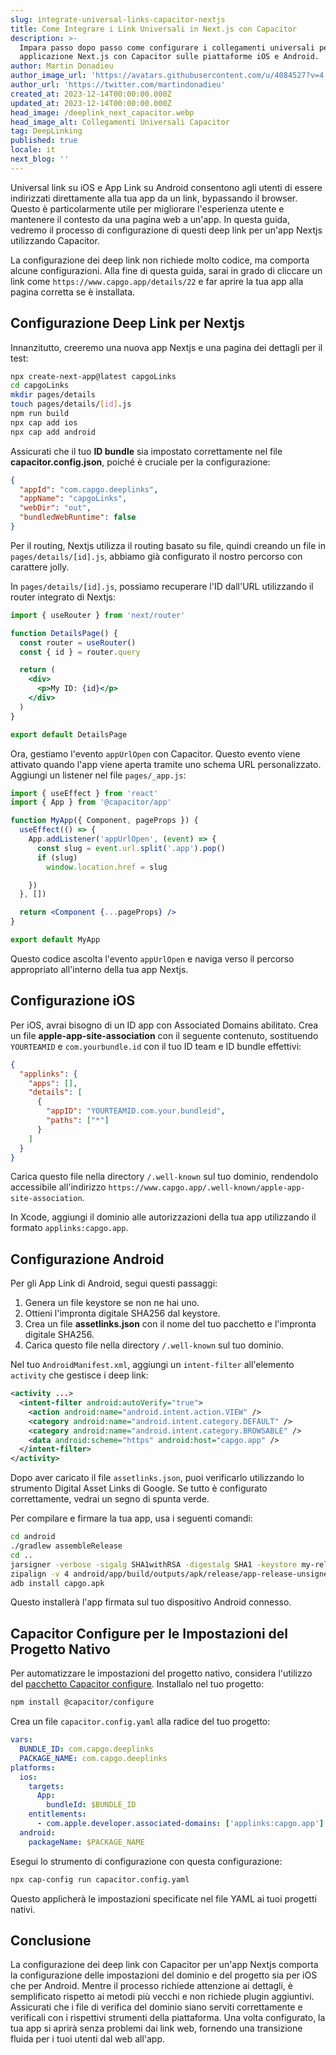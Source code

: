 ```yaml
---
slug: integrate-universal-links-capacitor-nextjs
title: Come Integrare i Link Universali in Next.js con Capacitor
description: >-
  Impara passo dopo passo come configurare i collegamenti universali per la tua
  applicazione Next.js con Capacitor sulle piattaforme iOS e Android.
author: Martin Donadieu
author_image_url: 'https://avatars.githubusercontent.com/u/4084527?v=4'
author_url: 'https://twitter.com/martindonadieu'
created_at: 2023-12-14T00:00:00.000Z
updated_at: 2023-12-14T00:00:00.000Z
head_image: /deeplink_next_capacitor.webp
head_image_alt: Collegamenti Universali Capacitor
tag: DeepLinking
published: true
locale: it
next_blog: ''
---
```


Universal link su iOS e App Link su Android consentono agli utenti di essere indirizzati direttamente alla tua app da un link, bypassando il browser. Questo è particolarmente utile per migliorare l'esperienza utente e mantenere il contesto da una pagina web a un'app. In questa guida, vedremo il processo di configurazione di questi deep link per un'app Nextjs utilizzando Capacitor.

La configurazione dei deep link non richiede molto codice, ma comporta alcune configurazioni. Alla fine di questa guida, sarai in grado di cliccare un link come `https://www.capgo.app/details/22` e far aprire la tua app alla pagina corretta se è installata.

## Configurazione Deep Link per Nextjs

Innanzitutto, creeremo una nuova app Nextjs e una pagina dei dettagli per il test:

```sh
npx create-next-app@latest capgoLinks
cd capgoLinks
mkdir pages/details
touch pages/details/[id].js
npm run build
npx cap add ios
npx cap add android
```

Assicurati che il tuo **ID bundle** sia impostato correttamente nel file **capacitor.config.json**, poiché è cruciale per la configurazione:

```json
{
  "appId": "com.capgo.deeplinks",
  "appName": "capgoLinks",
  "webDir": "out",
  "bundledWebRuntime": false
}
```

Per il routing, Nextjs utilizza il routing basato su file, quindi creando un file in `pages/details/[id].js`, abbiamo già configurato il nostro percorso con carattere jolly.

In `pages/details/[id].js`, possiamo recuperare l'ID dall'URL utilizzando il router integrato di Nextjs:

```jsx
import { useRouter } from 'next/router'

function DetailsPage() {
  const router = useRouter()
  const { id } = router.query

  return (
    <div>
      <p>My ID: {id}</p>
    </div>
  )
}

export default DetailsPage
```

Ora, gestiamo l'evento `appUrlOpen` con Capacitor. Questo evento viene attivato quando l'app viene aperta tramite uno schema URL personalizzato. Aggiungi un listener nel file `pages/_app.js`:

```jsx
import { useEffect } from 'react'
import { App } from '@capacitor/app'

function MyApp({ Component, pageProps }) {
  useEffect(() => {
    App.addListener('appUrlOpen', (event) => {
      const slug = event.url.split('.app').pop()
      if (slug)
        window.location.href = slug

    })
  }, [])

  return <Component {...pageProps} />
}

export default MyApp
```

Questo codice ascolta l'evento `appUrlOpen` e naviga verso il percorso appropriato all'interno della tua app Nextjs.

## Configurazione iOS

Per iOS, avrai bisogno di un ID app con Associated Domains abilitato. Crea un file **apple-app-site-association** con il seguente contenuto, sostituendo `YOURTEAMID` e `com.yourbundle.id` con il tuo ID team e ID bundle effettivi:

```json
{
  "applinks": {
    "apps": [],
    "details": [
      {
        "appID": "YOURTEAMID.com.your.bundleid",
        "paths": ["*"]
      }
    ]
  }
}
```

Carica questo file nella directory `/.well-known` sul tuo dominio, rendendolo accessibile all'indirizzo `https://www.capgo.app/.well-known/apple-app-site-association`.

In Xcode, aggiungi il dominio alle autorizzazioni della tua app utilizzando il formato `applinks:capgo.app`.

## Configurazione Android

Per gli App Link di Android, segui questi passaggi:

1. Genera un file keystore se non ne hai uno.
2. Ottieni l'impronta digitale SHA256 dal keystore.
3. Crea un file **assetlinks.json** con il nome del tuo pacchetto e l'impronta digitale SHA256.
4. Carica questo file nella directory `/.well-known` sul tuo dominio.

Nel tuo `AndroidManifest.xml`, aggiungi un `intent-filter` all'elemento `activity` che gestisce i deep link:

```xml
<activity ...>
  <intent-filter android:autoVerify="true">
    <action android:name="android.intent.action.VIEW" />
    <category android:name="android.intent.category.DEFAULT" />
    <category android:name="android.intent.category.BROWSABLE" />
    <data android:scheme="https" android:host="capgo.app" />
  </intent-filter>
</activity>
```

Dopo aver caricato il file `assetlinks.json`, puoi verificarlo utilizzando lo strumento Digital Asset Links di Google. Se tutto è configurato correttamente, vedrai un segno di spunta verde.

Per compilare e firmare la tua app, usa i seguenti comandi:

```sh
cd android
./gradlew assembleRelease
cd ..
jarsigner -verbose -sigalg SHA1withRSA -digestalg SHA1 -keystore my-release-key.keystore android/app/build/outputs/apk/release/app-release-unsigned.apk alias_name
zipalign -v 4 android/app/build/outputs/apk/release/app-release-unsigned.apk capgo.apk
adb install capgo.apk
```

Questo installerà l'app firmata sul tuo dispositivo Android connesso.

## Capacitor Configure per le Impostazioni del Progetto Nativo

Per automatizzare le impostazioni del progetto nativo, considera l'utilizzo del [pacchetto Capacitor configure](https://github.com/ionic-team/capacitor-configure/). Installalo nel tuo progetto:

```sh
npm install @capacitor/configure
```

Crea un file `capacitor.config.yaml` alla radice del tuo progetto:

```yaml
vars:
  BUNDLE_ID: com.capgo.deeplinks
  PACKAGE_NAME: com.capgo.deeplinks
platforms:
  ios:
    targets:
      App:
        bundleId: $BUNDLE_ID
    entitlements:
      - com.apple.developer.associated-domains: ['applinks:capgo.app']
  android:
    packageName: $PACKAGE_NAME
```

Esegui lo strumento di configurazione con questa configurazione:

```sh
npx cap-config run capacitor.config.yaml
```

Questo applicherà le impostazioni specificate nel file YAML ai tuoi progetti nativi.

## Conclusione

La configurazione dei deep link con Capacitor per un'app Nextjs comporta la configurazione delle impostazioni del dominio e del progetto sia per iOS che per Android. Mentre il processo richiede attenzione ai dettagli, è semplificato rispetto ai metodi più vecchi e non richiede plugin aggiuntivi. Assicurati che i file di verifica del dominio siano serviti correttamente e verificali con i rispettivi strumenti della piattaforma. Una volta configurato, la tua app si aprirà senza problemi dai link web, fornendo una transizione fluida per i tuoi utenti dal web all'app.